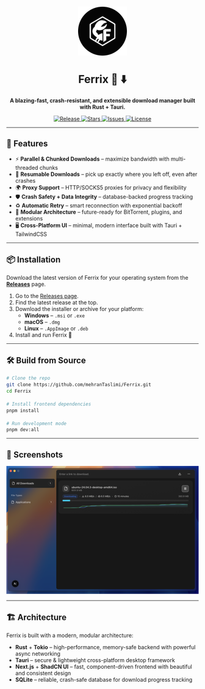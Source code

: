 <p align="center">
  <img src="./docs/assets/logo.png" alt="Ferrix Logo" width="128"/>
</p>

<h1 align="center">Ferrix 🦀 ⬇️</h1>

<p align="center">
  <b>A blazing-fast, crash-resistant, and extensible download manager built with Rust + Tauri.</b>
</p>

<p align="center">
  <a href="https://github.com/mehranTaslimi/Ferrix/releases">
    <img src="https://img.shields.io/github/v/release/mehranTaslimi/Ferrix" alt="Release">
  </a>
  <a href="https://github.com/mehranTaslimi/Ferrix/stargazers">
    <img src="https://img.shields.io/github/stars/mehranTaslimi/Ferrix" alt="Stars">
  </a>
  <a href="https://github.com/mehranTaslimi/Ferrix/issues">
    <img src="https://img.shields.io/github/issues/mehranTaslimi/Ferrix" alt="Issues">
  </a>
  <a href="LICENSE">
    <img src="https://img.shields.io/github/license/mehranTaslimi/Ferrix" alt="License">
  </a>
</p>

---

## 🚀 Features

- ⚡ **Parallel & Chunked Downloads** – maximize bandwidth with multi-threaded chunks
- 🔄 **Resumable Downloads** – pick up exactly where you left off, even after crashes
- 🌍 **Proxy Support** – HTTP/SOCKS5 proxies for privacy and flexibility
- 🛡 **Crash Safety + Data Integrity** – database-backed progress tracking
- ♻ **Automatic Retry** – smart reconnection with exponential backoff
- 🔌 **Modular Architecture** – future-ready for BitTorrent, plugins, and extensions
- 🖥 **Cross-Platform UI** – minimal, modern interface built with Tauri + TailwindCSS

---

## 📦 Installation

Download the latest version of Ferrix for your operating system from the **[Releases](https://github.com/mehranTaslimi/Ferrix/releases)** page.

1. Go to the [Releases page](https://github.com/mehranTaslimi/Ferrix/releases).
2. Find the latest release at the top.
3. Download the installer or archive for your platform:
   - **Windows** – `.msi` or `.exe`
   - **macOS** – `.dmg`
   - **Linux** – `.AppImage` or `.deb`
4. Install and run Ferrix 🚀

---

## 🛠 Build from Source

```bash
# Clone the repo
git clone https://github.com/mehranTaslimi/Ferrix.git
cd Ferrix

# Install frontend dependencies
pnpm install

# Run development mode
pnpm dev:all
```

---

## 📸 Screenshots

<p align="center">
  <img src="./docs/assets/screenshot.png" width="700" alt="Ferrix UI Screenshot"/>
</p>

---

## 🏗 Architecture

Ferrix is built with a modern, modular architecture:

- **Rust** + **Tokio** – high-performance, memory-safe backend with powerful async networking
- **Tauri** – secure & lightweight cross-platform desktop framework
- **Next.js** + **ShadCN UI** – fast, component-driven frontend with beautiful and consistent design
- **SQLite** – reliable, crash-safe database for download progress tracking
